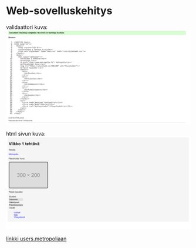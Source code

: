 # Web-sovelluskehitys

validaattori kuva:
![screenshot](/viikko1/validator.png)

html sivun kuva:
![screenshot](/viikko1/viikko1html.png)

[linkki users.metropoliaan](https://users.metropolia.fi/~patrikhy/wskTehtavat/Viikko1/)
